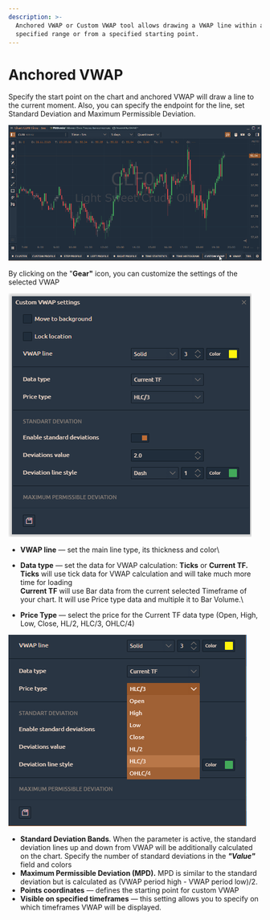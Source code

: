 ```yaml
---
description: >-
  Anchored VWAP or Custom VWAP tool allows drawing a VWAP line within a
  specified range or from a specified starting point.
---
```


# Anchored VWAP

Specify the start point on the chart and anchored VWAP will draw a line to the current moment. Also, you can specify the endpoint for the line, set Standard Deviation and Maximum Permissible Deviation.

![](../../.gitbook/assets/anchored-vwap.gif)

By clicking on the "**Gear"** icon, you can customize the settings of the selected VWAP

![Settings of Custom VWAP (Anchored VWAP)](<../../.gitbook/assets/image (105).png>)

* **VWAP line** — set the main line type, its thickness and color\

* **Data type** — set the data for VWAP calculation: **Ticks** or **Current TF.**\
  &#x20;  **Ticks** will use tick data for VWAP calculation and will take much more time for loading\
  &#x20;  **Current TF** will use Bar data from the current selected Timeframe of your chart. It will use Price type data and multiple it to Bar Volume.\

* **Price Type** — select the price for the Current TF data type (Open, High, Low, Close, HL/2, HLC/3, OHLC/4)

![](<../../.gitbook/assets/image (106).png>)

* **Standard Deviation Bands**. When the parameter is active, the standard deviation lines up and down from VWAP will be additionally calculated on the chart. Specify the number of standard deviations in the _**"Value"**_ field and colors
* **Maximum Permissible Deviation (MPD).** MPD is similar to the standard deviation but is calculated as (VWAP period high - VWAP period low)/2.
* **Points coordinates** — defines the starting point for custom VWAP
* **Visible on specified timeframes** — this setting allows you to specify on which timeframes VWAP will be displayed.
